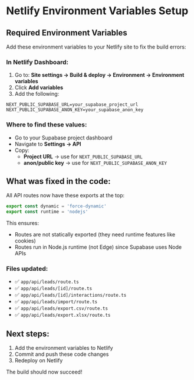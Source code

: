 # Netlify Environment Variables Setup

## Required Environment Variables

Add these environment variables to your Netlify site to fix the build errors:

### In Netlify Dashboard:
1. Go to: **Site settings → Build & deploy → Environment → Environment variables**
2. Click **Add variables**
3. Add the following:

```
NEXT_PUBLIC_SUPABASE_URL=your_supabase_project_url
NEXT_PUBLIC_SUPABASE_ANON_KEY=your_supabase_anon_key
```

### Where to find these values:
- Go to your Supabase project dashboard
- Navigate to **Settings → API**
- Copy:
  - **Project URL** → use for `NEXT_PUBLIC_SUPABASE_URL`
  - **anon/public key** → use for `NEXT_PUBLIC_SUPABASE_ANON_KEY`

## What was fixed in the code:

All API routes now have these exports at the top:
```typescript
export const dynamic = 'force-dynamic'
export const runtime = 'nodejs'
```

This ensures:
- Routes are not statically exported (they need runtime features like cookies)
- Routes run in Node.js runtime (not Edge) since Supabase uses Node APIs

### Files updated:
- ✅ `app/api/leads/route.ts`
- ✅ `app/api/leads/[id]/route.ts`
- ✅ `app/api/leads/[id]/interactions/route.ts`
- ✅ `app/api/leads/import/route.ts`
- ✅ `app/api/leads/export.csv/route.ts`
- ✅ `app/api/leads/export.xlsx/route.ts`

## Next steps:
1. Add the environment variables to Netlify
2. Commit and push these code changes
3. Redeploy on Netlify

The build should now succeed!
